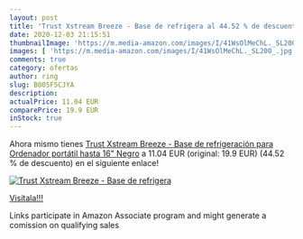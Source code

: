```yaml
---
layout: post
title: 'Trust Xstream Breeze - Base de refrigera al 44.52 % de descuento'
date: 2020-12-03 21:15:51
thumbnailImage: 'https://m.media-amazon.com/images/I/41WsOlMeChL._SL200_.jpg'
images: [ 'https://m.media-amazon.com/images/I/41WsOlMeChL._SL200_.jpg' ]
comments: true
category: ofertas
author: ring
slug: B005F5CJYA
description:
actualPrice: 11.04 EUR
comparePrice: 19.9 EUR
inStock: true
---
```


Ahora mismo tienes [Trust Xstream Breeze - Base de refrigeración para Ordenador portátil hasta 16"  Negro](https://www.amazon.es/dp/B005F5CJYA/?tag=tolees-21) a 11.04 EUR (original: 19.9 EUR) (44.52 %  de descuento) en el siguiente enlace!

[![Trust Xstream Breeze - Base de refrigera](https://m.media-amazon.com/images/I/41WsOlMeChL._SL200_.jpg)](https://www.amazon.es/dp/B005F5CJYA/?tag=tolees-21)

[Visítala!!!](https://www.amazon.es/dp/B005F5CJYA/?tag=tolees-21)

Links participate in Amazon Associate program and might generate a comission on qualifying sales
